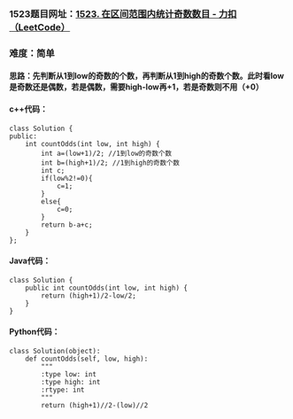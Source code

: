 ### 1523题目网址：[1523. 在区间范围内统计奇数数目 - 力扣（LeetCode）](https://leetcode.cn/problems/count-odd-numbers-in-an-interval-range/description/)

### 难度：简单

#### 思路：先判断从1到low的奇数的个数，再判断从1到high的奇数个数。此时看low是奇数还是偶数，若是偶数，需要high-low再+1，若是奇数则不用（+0）

#### c++代码：
```
class Solution {
public:
    int countOdds(int low, int high) {
        int a=(low+1)/2; //1到low的奇数个数
        int b=(high+1)/2; //1到high的奇数个数
        int c;
        if(low%2!=0){
            c=1;
        }
        else{
            c=0;
        }
        return b-a+c;
    }
};
```
#### Java代码：
```
class Solution {
    public int countOdds(int low, int high) {
        return (high+1)/2-low/2;
    }
}
```
#### Python代码：
```
class Solution(object):
    def countOdds(self, low, high):
        """
        :type low: int
        :type high: int
        :rtype: int
        """
        return (high+1)//2-(low)//2
```
